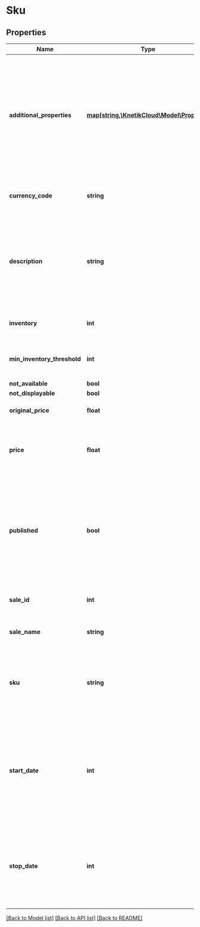 # Sku

## Properties
Name | Type | Description | Notes
------------ | ------------- | ------------- | -------------
**additional_properties** | [**map[string,\KnetikCloud\Model\Property]**](Property.md) | A map of additional properties, keyed on the property name.  Must match the names and types defined in the template for this item type, or be an extra not from the template | [optional] 
**currency_code** | **string** | The currency code for the SKU, a three letter string (ISO3) | 
**description** | **string** | The friendly name of the SKU as it will appear on invoices and reports. Typically represents the option name like red, large, etc | 
**inventory** | **int** | The number of SKUs currently in stock | [optional] 
**min_inventory_threshold** | **int** | Alerts vendor when SKU inventory drops below this value | [optional] 
**not_available** | **bool** |  | [optional] 
**not_displayable** | **bool** |  | [optional] 
**original_price** | **float** | The base price before any sale | 
**price** | **float** | The current price of the SKU with sales, if any. Set original_price for the base | [optional] 
**published** | **bool** | Whether or not the SKU is currently visible to users. This will not block users from purchase. Use start_date or stop_date to prevent purchase. Default: true | [optional] 
**sale_id** | **int** | The id of a sale affecting the price, if any | [optional] 
**sale_name** | **string** | The name of a sale affecting the price, if any | [optional] 
**sku** | **string** | The stock keeping unit (SKU), a unique identifier for a given product.  Max 40 characters | 
**start_date** | **int** | The date the sku becomes visible (if published) and available for purchase, unix timestamp in seconds.  If set to null, sku will become available immediately | [optional] 
**stop_date** | **int** | The date the sku becomes hidden and unavailable for purchase, unix timestamp in seconds.  If set to null, sku is always available | [optional] 

[[Back to Model list]](../README.md#documentation-for-models) [[Back to API list]](../README.md#documentation-for-api-endpoints) [[Back to README]](../README.md)


